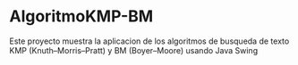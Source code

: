 # AlgoritmoKMP-BM
Este proyecto muestra la aplicacion de los algoritmos de busqueda de texto KMP (Knuth–Morris–Pratt) y BM (Boyer–Moore) usando Java Swing
